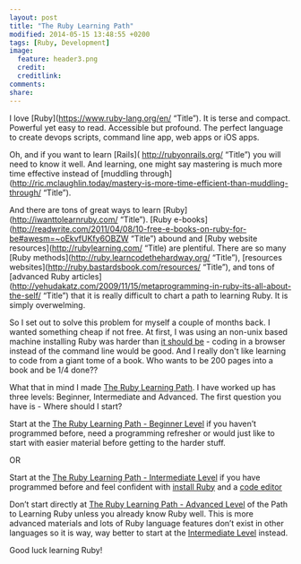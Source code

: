 ```yaml
---
layout: post
title: "The Ruby Learning Path"
modified: 2014-05-15 13:48:55 +0200
tags: [Ruby, Development]
image:
  feature: header3.png
  credit: 
  creditlink: 
comments: 
share: 
---
```

I love [Ruby](https://www.ruby-lang.org/en/ “Title”). It is terse and compact. Powerful yet easy to read. Accessible but profound. The perfect language to create devops scripts, command line app, web apps or iOS apps. 

Oh, and if you want to learn [Rails]( http://rubyonrails.org/ “Title”) you will need to know it well. And learning, one might say mastering is much more time effective instead of [muddling through](http://ric.mclaughlin.today/mastery-is-more-time-efficient-than-muddling-through/ “Title”). 

And there are tons of great ways to learn [Ruby](http://iwanttolearnruby.com/ “Title”). [Ruby e-books](http://readwrite.com/2011/04/08/10-free-e-books-on-ruby-for-be#awesm=~oEkvfUKfy6OBZW “Title”) abound and [Ruby website resources](http://rubylearning.com/ “Title) are plentiful. There are so many [Ruby methods](http://ruby.learncodethehardway.org/ “Title”), [resources websites](http://ruby.bastardsbook.com/resources/ “Title”), and tons of [advanced Ruby articles](http://yehudakatz.com/2009/11/15/metaprogramming-in-ruby-its-all-about-the-self/ “Title”)  that it is really difficult to chart a path to learning Ruby. It is simply overwelming.

So I set out to solve this problem for myself a couple of months back. I wanted something cheap if not free. At first, I was using an non-unix based machine installing Ruby was harder than [it should be](http://rubyinstaller.org/ "Title") - coding in a browser instead of the command line would be good. And I really don't like learning to code from a giant tome of a book. Who wants to be 200 pages into a book and be 1/4 done??

What that in mind I made [The Ruby Learning Path](http://ric.mclaughlin.today/the-ruby-learning-path/). I have worked up has three levels: Beginner, Intermediate and Advanced. The first question you have is - Where should I start? 

Start at the [The Ruby Learning Path - Beginner Level](http://ric.mclaughlin.today/the-ruby-learning-path-beginner/ "Title") if you haven’t programmed before, need a programming refresher or would just like to start with easier material before getting to the harder stuff. 

OR

Start at the [The Ruby Learning Path - Intermediate Level](the-ruby-learning-path-intermediate/ "Title") if you have programmed before and feel confident with [install Ruby](https://www.ruby-lang.org/en/installation/ "Title") and a [code editor](http://www.rubybacon.com/3-common-ruby-editors/ "Title") 

Don’t start directly at [The Ruby Learning Path - Advanced Level](http://ric.mclaughlin.today/the-ruby-learning-path-advanced/ "Title") of the Path to Learning Ruby unless you already know Ruby well. This is more advanced materials and lots of Ruby language features don’t exist in other languages so it is way, way better to start at the [Intermediate Level](the-ruby-learning-path-intermediate/ "Title") instead.

Good luck learning Ruby!
